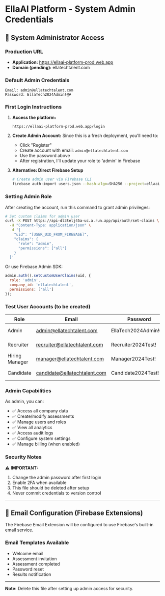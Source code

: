 # EllaAI Platform - System Admin Credentials

## 🔐 System Administrator Access

### Production URL
- **Application:** https://ellaai-platform-prod.web.app
- **Domain (pending):** ellatechtalent.com

### Default Admin Credentials
```
Email: admin@ellatechtalent.com
Password: EllaTech2024Admin!@#
```

### First Login Instructions

1. **Access the platform:**
   ```
   https://ellaai-platform-prod.web.app/login
   ```

2. **Create Admin Account:**
   Since this is a fresh deployment, you'll need to:
   - Click "Register" 
   - Create account with email: `admin@ellatechtalent.com`
   - Use the password above
   - After registration, I'll update your role to 'admin' in Firebase

3. **Alternative: Direct Firebase Setup**
   ```bash
   # Create admin user via Firebase CLI
   firebase auth:import users.json --hash-algo=SHA256 --project=ellaai-platform-prod
   ```

### Setting Admin Role

After creating the account, run this command to grant admin privileges:

```bash
# Set custom claims for admin user
curl -X POST https://api-dl3telj45a-uc.a.run.app/api/auth/set-claims \
  -H "Content-Type: application/json" \
  -d '{
    "uid": "[USER_UID_FROM_FIREBASE]",
    "claims": {
      "role": "admin",
      "permissions": ["all"]
    }
  }'
```

Or use Firebase Admin SDK:
```javascript
admin.auth().setCustomUserClaims(uid, {
  role: 'admin',
  company_id: 'ellatechtalent',
  permissions: ['all']
});
```

### Test User Accounts (to be created)

| Role | Email | Password | Purpose |
|------|-------|----------|---------|
| Admin | admin@ellatechtalent.com | EllaTech2024Admin!@# | System administration |
| Recruiter | recruiter@ellatechtalent.com | Recruiter2024Test! | Create assessments |
| Hiring Manager | manager@ellatechtalent.com | Manager2024Test! | Review candidates |
| Candidate | candidate@ellatechtalent.com | Candidate2024Test! | Take assessments |

### Admin Capabilities

As admin, you can:
- ✅ Access all company data
- ✅ Create/modify assessments
- ✅ Manage users and roles
- ✅ View all analytics
- ✅ Access audit logs
- ✅ Configure system settings
- ✅ Manage billing (when enabled)

### Security Notes

⚠️ **IMPORTANT:**
1. Change the admin password after first login
2. Enable 2FA when available
3. This file should be deleted after setup
4. Never commit credentials to version control

---

## 📧 Email Configuration (Firebase Extensions)

The Firebase Email Extension will be configured to use Firebase's built-in email service.

### Email Templates Available
- Welcome email
- Assessment invitation
- Assessment completed
- Password reset
- Results notification

---

**Note:** Delete this file after setting up admin access for security.